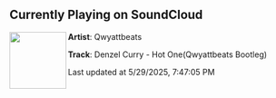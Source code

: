 ## Currently Playing on SoundCloud

[<img align="left" width="100" src="https://i1.sndcdn.com/artworks-wsGIIlgwTlsHpkDZ-LMiUSw-t500x500.jpg">](https://soundcloud.com/qwyattbeats/denzel-curry-hot-oneqwyattbeats-bootleg)

**Artist**: Qwyattbeats 

**Track**: Denzel Curry - Hot One(Qwyattbeats Bootleg)

Last updated at 5/29/2025, 7:47:05 PM
